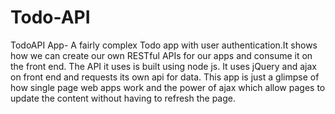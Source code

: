 # Todo-API
TodoAPI App- A fairly complex Todo app with user authentication.It shows how we can create our own RESTful APIs for our apps
and consume it on the front end. The API it uses is built using node js.
It uses jQuery and ajax on front end and requests its own api for data. This app is just a glimpse of how single page web apps work and 
the power of ajax which allow pages to update the content without having to refresh the page.
